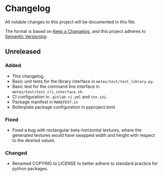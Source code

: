 # Changelog
All notable changes to this project will be documented in this file.

The format is based on [Keep a
Changelog](https://keepachangelog.com/en/1.0.0/), and this project
adheres to [Semantic Versioning](https://semver.org/spec/v2.0.0.html).

## Unreleased
### Added
- This changelog.
- Basic unit tests for the library interface in
 `metex/test/test_library.py`.
- Basic test for the command line interface in
  `metex/test/test_cli_interface.sh`.
- CI configuration in `.gitlab-ci.yml` and `tox.ini`.
- Package manifest in `MANIFEST.in`
- Boilerplate package configuration in pyproject.toml
### Fixed
- Fixed a bug with rectangular beta-horizontal textures, where the
  generated textures would have swapped width and height with respect
  to the desired values.
### Changed
- Renamed COPYING to LICENSE to better adhere to standard practice for
  python packages.


